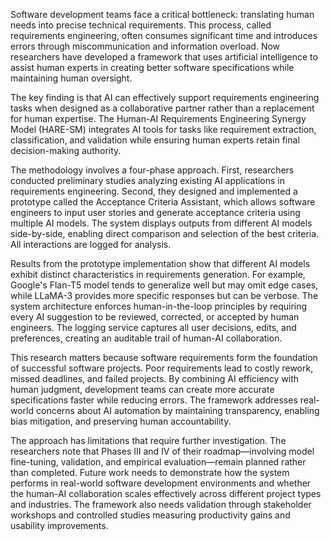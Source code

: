 Software development teams face a critical bottleneck: translating human needs into precise technical requirements. This process, called requirements engineering, often consumes significant time and introduces errors through miscommunication and information overload. Now researchers have developed a framework that uses artificial intelligence to assist human experts in creating better software specifications while maintaining human oversight.

The key finding is that AI can effectively support requirements engineering tasks when designed as a collaborative partner rather than a replacement for human expertise. The Human-AI Requirements Engineering Synergy Model (HARE-SM) integrates AI tools for tasks like requirement extraction, classification, and validation while ensuring human experts retain final decision-making authority.

The methodology involves a four-phase approach. First, researchers conducted preliminary studies analyzing existing AI applications in requirements engineering. Second, they designed and implemented a prototype called the Acceptance Criteria Assistant, which allows software engineers to input user stories and generate acceptance criteria using multiple AI models. The system displays outputs from different AI models side-by-side, enabling direct comparison and selection of the best criteria. All interactions are logged for analysis.

Results from the prototype implementation show that different AI models exhibit distinct characteristics in requirements generation. For example, Google's Flan-T5 model tends to generalize well but may omit edge cases, while LLaMA-3 provides more specific responses but can be verbose. The system architecture enforces human-in-the-loop principles by requiring every AI suggestion to be reviewed, corrected, or accepted by human engineers. The logging service captures all user decisions, edits, and preferences, creating an auditable trail of human-AI collaboration.

This research matters because software requirements form the foundation of successful software projects. Poor requirements lead to costly rework, missed deadlines, and failed projects. By combining AI efficiency with human judgment, development teams can create more accurate specifications faster while reducing errors. The framework addresses real-world concerns about AI automation by maintaining transparency, enabling bias mitigation, and preserving human accountability.

The approach has limitations that require further investigation. The researchers note that Phases III and IV of their roadmap—involving model fine-tuning, validation, and empirical evaluation—remain planned rather than completed. Future work needs to demonstrate how the system performs in real-world software development environments and whether the human-AI collaboration scales effectively across different project types and industries. The framework also needs validation through stakeholder workshops and controlled studies measuring productivity gains and usability improvements.